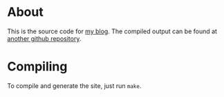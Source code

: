 # About

This is the source code for [my blog](https://funloop.org/).
The compiled output can be found at [another github repository](https://github.com/listx/listx.github.io).

# Compiling

To compile and generate the site, just run `make`.
